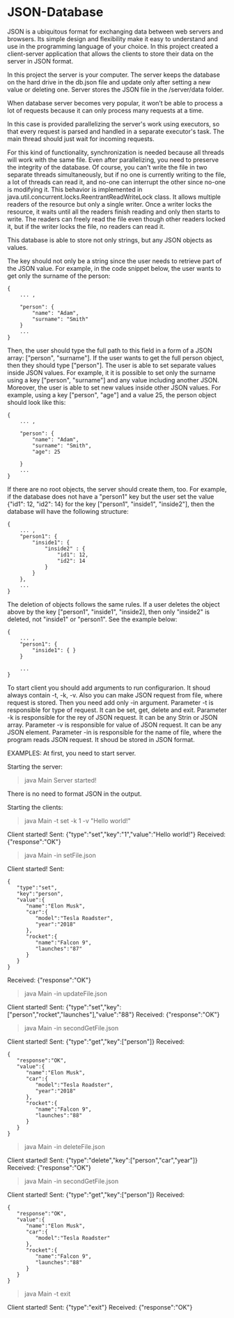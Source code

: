 # JSON-Database
JSON is a ubiquitous format for exchanging data between web servers and browsers. Its simple design and flexibility make it easy to understand and use in the programming language of your choice. In this project created a client-server application that allows the clients to store their data on the server in JSON format.

In this project the server is your computer. The server keeps the database on the hard drive in the db.json file and update only after setting a new value or deleting one. Server stores the JSON file in the /server/data folder.

When database server becomes very popular, it won’t be able to process a lot of requests because it can only process many requests at a time. 

In this case is provided parallelizing the server's work using executors, so that every request is parsed and handled in a separate executor's task. The main thread should just wait for incoming requests.

For this kind of functionality,  synchronization is needed because all threads will work with the same file. Even after parallelizing, you need to preserve the integrity of the database. Of course, you can't write the file in two separate threads simultaneously, but if no one is currently writing to the file, a lot of threads can read it, and no-one can interrupt the other since no-one is modifying it. This behavior is implemented in java.util.concurrent.locks.ReentrantReadWriteLock class. It allows multiple readers of the resource but only a single writer. Once a writer locks the resource, it waits until all the readers finish reading and only then starts to write. The readers can freely read the file even though other readers locked it, but if the writer locks the file, no readers can read it.

This database is able to store not only strings, but any JSON objects as values.

The key should not only be a string since the user needs to retrieve part of the JSON value. For example, in the code snippet below, the user wants to get only the surname of the person:

    {
        ... ,

        "person": {
            "name": "Adam",
            "surname": "Smith"
        }
        ...
    }

Then, the user should type the full path to this field in a form of a JSON array: ["person", "surname"]. If the user wants to get the full person object, then they should type ["person"]. The user is able to set separate values inside JSON values. For example, it it is possible to set only the surname using a key ["person", "surname"] and any value including another JSON. Moreover, the user is able to set new values inside other JSON values. For example, using a key ["person", "age"] and a value 25, the person object should look like this:

    {
        ... ,

        "person": {
            "name": "Adam",
            "surname": "Smith",
            "age": 25

        }
        ...
    }

If there are no root objects, the server should create them, too. For example, if the database does not have a "person1" key but the user set the value {"id1": 12, "id2": 14} for the key ["person1", "inside1", "inside2"], then the database will have the following structure:

    {
        ... ,
        "person1": {
            "inside1": {
                "inside2" : {
                    "id1": 12,
                    "id2": 14
                }
            }
        },
        ...
    }

The deletion of objects follows the same rules. If a user deletes the object above by the key ["person1", "inside1", "inside2], then only "inside2" is deleted, not "inside1" or "person1". See the example below:

    {
        ... ,
        "person1": {
            "inside1": { }
        }

        ...
    }

To start client you should add arguments to run configurarion. It shoud always contain -t, -k, -v. Also you can  make JSON request from file, where request is stored. Then you need add only -in argument.
Parameter -t is responsible for type of request. It can be set, get, delete and exit.
Parameter -k is responsible for the rey of JSON request. It can be any Strin or JSON array.
Parameter -v is responsible for value of JSON request. It can be any JSON element.
Parameter -in is responsible for the name of file, where the program reads JSON request. It shoud be stored in JSON format.

EXAMPLES:
At first, you need to start server. 

Starting the server:

> java Main
Server started!

There is no need to format JSON in the output.

Starting the clients:

> java Main -t set -k 1 -v "Hello world!"
 
Client started!
Sent: {"type":"set","key":"1","value":"Hello world!"}
Received: {"response":"OK"}

> java Main -in setFile.json 

Client started!
Sent:

    {
       "type":"set",
       "key":"person",
       "value":{
          "name":"Elon Musk",
          "car":{
             "model":"Tesla Roadster",
             "year":"2018"
          },
          "rocket":{
             "name":"Falcon 9",
             "launches":"87"
          }
       }
    }

Received: {"response":"OK"}

> java Main -in updateFile.json 

Client started!
Sent: 
    {"type":"set","key":["person","rocket","launches"],"value":"88"}
Received: {"response":"OK"}

> java Main -in secondGetFile.json 

Client started!
Sent: 
    {"type":"get","key":["person"]}
Received:

    {
       "response":"OK",
       "value":{
          "name":"Elon Musk",
          "car":{
             "model":"Tesla Roadster",
             "year":"2018"
          },
          "rocket":{
             "name":"Falcon 9",
             "launches":"88"
          }
       }
    }

> java Main -in deleteFile.json 

Client started!
Sent: 
    {"type":"delete","key":["person","car","year"]}
Received: {"response":"OK"}

> java Main -in secondGetFile.json 

Client started!
Sent: 
    {"type":"get","key":["person"]}
Received:

    {
       "response":"OK",
       "value":{
          "name":"Elon Musk",
          "car":{
             "model":"Tesla Roadster"
          },
          "rocket":{
             "name":"Falcon 9",
             "launches":"88"
          }
       }
    }

> java Main -t exit 

Client started!
Sent: 
    {"type":"exit"}
Received: {"response":"OK"}
